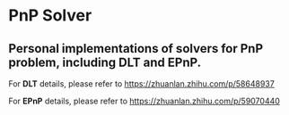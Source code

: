 # PnP Solver
##  Personal implementations of solvers for PnP problem, including DLT and EPnP.

For **DLT** details, please refer to https://zhuanlan.zhihu.com/p/58648937

For **EPnP** details, please refer to https://zhuanlan.zhihu.com/p/59070440
